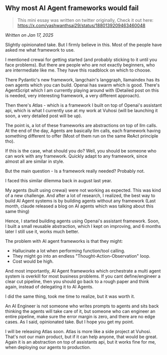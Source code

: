 ## Why most AI Agent frameworks would fail
> This mini essay was written on twitter originally, Check it out here: https://x.com/yashwanthsai29/status/1880139209463460048

*Written on Jan 17, 2025*

Slightly opinionated take. But I firmly believe in this. Most of the people have asked me what framework to use. 

I mentioned crewai for getting started (and probably sticking to it until you face problems). But there are people who are not exactly beginners, who are intermediate like me. They have this roadblock on which to choose. 

There Pydantic's new framework, langchain's langgraph, llamaindex has its own agents which you can build. Openai has swarm which is good. There's AgentScript which I am currently playing around with (Detailed post on this is needed, very interesting framework, a very different approach). 

Then there's Atlas - which is a framework I built on top of Openai's assistant api, which is what I currently use at my work at Vuhosi (will be launching it soon, a very detailed post will be up).

The point is, a lot of these frameworks are abstractions on top of llm calls. At the end of the day, Agents are basically llm calls, each framework having something different to offer (Most of them run on the same ReAct principle tho).

If this is the case, what should you do? 
Well, you should be someone who can work with any framework. Quickly adapt to any framework, since almost all are similar in style. 

But the main question - Is a framework really needed? Probably not. 

I faced this similar dilemma back in august last year. 

My agents (built using crewai) were not working as expected. This was kind of a new challenge. And after a lot of research, I realized, the best way to build AI Agent systems is by building agents without any framework (Last month, claude released a blog on AI agents which was talking about this same thing)

Hence, I started building agents using Openai's assistant framework. Soon, I built a small reusable abstraction, which I kept on improving, and 6 months later I still use it, works much better. 

The problem with AI agent frameworks is that they might:
- Hallucinate a lot when performing function/tool calling.
- They might go into an endless "Thought-Action-Observation" loop.
- Cost would be high.

And most importantly, AI Agent frameworks which orchestrate a multi agent system is overkill for most business problems. If you cant define/engineer a clear cut pipeline, then you should go back to a rough paper and think again, instead of delegating it to AI Agents. 

I did the same thing, took me time to realize, but it was worth it. 

An AI Engineer is not someone who writes prompts to agents and sits back thinking the agents will take care of it, but someone who can engineer an entire pipeline, make sure the error margin is zero, and there are no edge cases. As I said, opinionated take. But I hope you get my point. 

I will be releasing Atlas soon. Atlas is more like a side project at Vuhosi.
That's not our main product, but if it can help anyone, that would be great. Again it is an abstraction on top of assistants api, but it works fine for me, when deploying our agents to production.